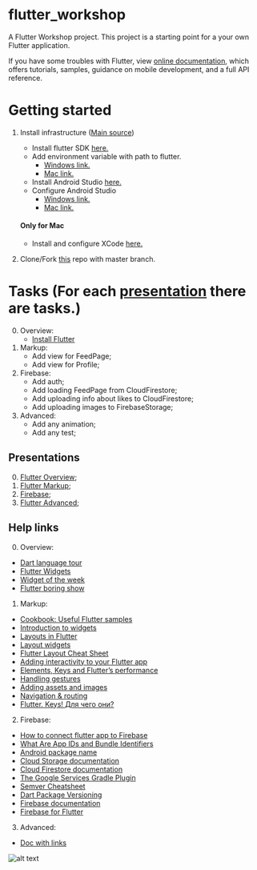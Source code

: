 # flutter_workshop
A Flutter Workshop project.
This project is a starting point for a your own Flutter application.

If you have some troubles with Flutter, view 
[online documentation](https://flutter.io/docs), which offers tutorials, 
samples, guidance on mobile development, and a full API reference.

# Getting started
1. Install infrastructure ([Main source](https://flutter.dev/docs/get-started/install))
   - Install flutter SDK [here.](https://flutter.dev/docs/get-started/install)
   - Add environment variable with path to flutter.
     - [Windows link.](https://flutter.dev/docs/get-started/install/windows#update-your-path)
     - [Mac link.](https://flutter.dev/docs/get-started/install/macos#update-your-path)
   - Install Android Studio [here.](https://developer.android.com/studio)
   - Configure Android Studio 
     - [Windows link.](https://flutter.dev/docs/get-started/install/windows#android-setup)
     - [Mac link.](https://flutter.dev/docs/get-started/install/macos#android-setup)
   #### Only for Mac
   - Install and configure XCode [here.](https://flutter.dev/docs/get-started/install/macos#install-xcode)
   
2. Clone/Fork [this](https://github.com/w3ggy/flutter-workshop) repo with master branch.

# Tasks (For each [presentation](https://github.com/w3ggy/flutter-workshop/#presentations) there are tasks.)
0. Overview:
   - [Install Flutter]()
1. Markup:
   - Add view for FeedPage;
   - Add view for Profile;
2. Firebase:
   - Add auth;
   - Add loading FeedPage from CloudFirestore;
   - Add uploading info about likes to CloudFirestore;
   - Add uploading images to FirebaseStorage;
3. Advanced:
   - Add any animation;
   - Add any test;

## Presentations
0. [Flutter Overview](https://bit.ly/flutter-overview);
1. [Flutter Markup](https://bit.ly/flutter-markup);
2. [Firebase](https://bit.ly/firebase-integration);
3. [Flutter Advanced](https://bit.ly/flutter-advanced);

## Help links
0. Overview:
- [Dart language tour](https://www.dartlang.org/guides/language/language-tour)
- [Flutter Widgets](https://www.youtube.com/watch?v=CXedqMlLo7M&list=PLOU2XLYxmsIJyiwUPCou_OVTpRIn_8UMd&index=1)
- [Widget of the week](https://youtu.be/lkF0TQJO0bA?list=PLOU2XLYxmsIL0pH0zWe_ZOHgGhZ7UasUE)
- [Flutter boring show](https://www.youtube.com/watch?v=CPmN4-i9zC8&list=PLOU2XLYxmsIK0r_D-zWcmJ1plIcDNnRkK)
1. Markup:
- [Cookbook: Useful Flutter samples](https://flutter.io/docs/cookbook)
- [Introduction to widgets](https://flutter.dev/docs/development/ui/widgets-intro)
- [Layouts in Flutter](https://flutter.dev/docs/development/ui/layout)
- [Layout widgets](https://flutter.dev/docs/development/ui/widgets/layout)
- [Flutter Layout Cheat Sheet](https://medium.com/flutter-community/flutter-layout-cheat-sheet-5363348d037e)
- [Adding interactivity to your Flutter app](https://flutter.dev/docs/development/ui/interactive)
- [Elements, Keys and Flutter’s performance](https://medium.com/flutter-community/elements-keys-and-flutters-performance-3ef15c90f607)
- [Handling gestures](https://flutter.dev/docs/development/ui/widgets-intro#handling-gestures)
- [Adding assets and images](https://flutter.dev/docs/development/ui/assets-and-images)
- [Navigation & routing](https://flutter.dev/docs/development/ui/navigation)
- [Flutter. Keys! Для чего они?](https://habr.com/ru/post/446050/)
2. Firebase:
- [How to connect flutter app to Firebase](https://youtu.be/DqJ_KjFzL9I)
- [What Are App IDs and Bundle Identifiers](https://cocoacasts.com/what-are-app-ids-and-bundle-identifiers/)
- [Android package name](https://developer.android.com/studio/build/application-id.html)
- [Cloud Storage documentation](https://firebase.google.com/docs/storage)
- [Cloud Firestore documentation](https://firebase.google.com/docs/firestore/)
- [The Google Services Gradle Plugin](https://developers.google.com/android/guides/google-services-plugin)
- [Semver Cheatsheet](https://devhints.io/semver)
- [Dart Package Versioning](https://dart.dev/tools/pub/versioning)
- [Firebase documentation](https://firebase.google.com/docs/)
- [Firebase for Flutter](https://codelabs.developers.google.com/codelabs/flutter-firebase)
3. Advanced:
- [Doc with links](https://docs.google.com/document/d/1AkbWjVe_N5HlUWDvGgi0rLjbykWWFdSp0jT-7OLUZOM/edit?usp=sharing)

![alt text](http://qrcoder.ru/code/?https%3A%2F%2Fdocs.google.com%2Fdocument%2Fd%2F1AkbWjVe_N5HlUWDvGgi0rLjbykWWFdSp0jT-7OLUZOM%2Fedit%3Fusp%3Dsharing&4&0)
